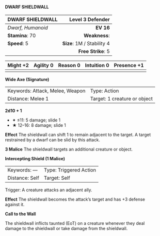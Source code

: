 #### DWARF SHIELDWALL

| DWARF SHIELDWALL  |       **Level 3 Defender** |
| :---------------- | -------------------------: |
| *Dwarf, Humanoid* |                  **EV 16** |
| **Stamina**: 70   |              **Weakness**: |
| **Speed**: 5      | **Size**: 1M / Stability 4 |
|                   |         **Free Strike**: 5 |

| **Might** +2 | **Agility** 0 | **Reason** 0 | **Intuition** 0 | **Presence** +1 |
| ------------ | ------------- | ------------ | --------------- | --------------- |
|              |               |              |                 |                 |

**Wide Axe (Signature)**

|                                 |                              |
| :------------------------------ | :--------------------------- |
| Keywords: Attack, Melee, Weapon | Type: Action                 |
| Distance: Melee 1               | Target: 1 creature or object |

**2d10 + 1**

- ✦ ≤11: 5 damage; slide 1
- ★ 12–16: 8 damage; slide 1

****Effect****
The shieldwall can shift 1 to remain adjacent to the target. A target restrained by a dwarf can be slid by this attack.

****3 Malice****
The shieldwall targets an additional creature or object.

**Intercepting Shield (1 Malice)**

|                |                        |
| :------------- | :--------------------- |
| Keywords: —    | Type: Triggered Action |
| Distance: Self | Target: Self           |

Trigger: A creature attacks an adjacent ally.

****Effect****
The shieldwall becomes the attack’s target and has +3 defense against it.

**Call to the Wall**

The shieldwall inflicts taunted (EoT) on a creature whenever they deal damage to the shieldwall or take damage from the shieldwall.
